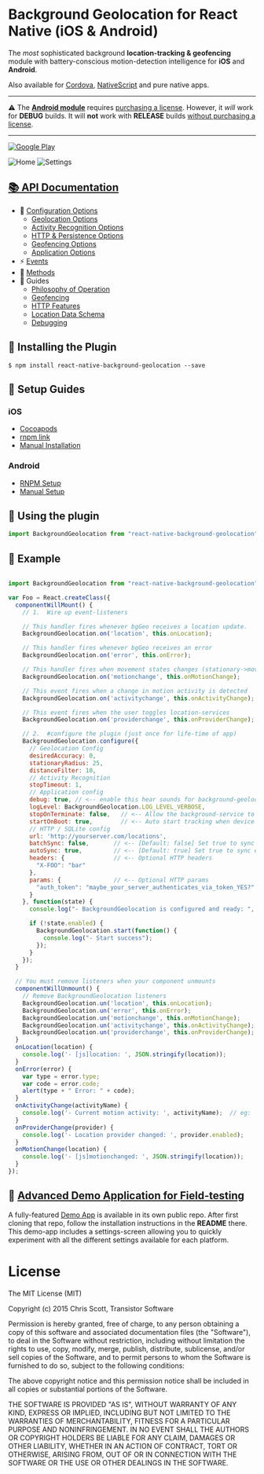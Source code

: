 Background Geolocation for React Native (iOS & Android)
============================================================================

The *most* sophisticated background **location-tracking & geofencing** module with battery-conscious motion-detection intelligence for **iOS** and **Android**.

Also available for [Cordova](https://github.com/transistorsoft/cordova-background-geolocation-lt), [NativeScript](https://github.com/transistorsoft/nativescript-background-geolocation-lt) and pure native apps.

----------------------------------------------------------------------------

:warning: The **[Android module](http://www.transistorsoft.com/shop/products/react-native-background-geolocation)** requires [purchasing a license](http://www.transistorsoft.com/shop/products/react-native-background-geolocation).  However, it *will* work for **DEBUG** builds.  It will **not** work with **RELEASE** builds [without purchasing a license](http://www.transistorsoft.com/shop/products/react-native-background-geolocation).

----------------------------------------------------------------------------

[![Google Play](https://dl.dropboxusercontent.com/u/2319755/cordova-background-geolocaiton/google-play-icon.png)](https://play.google.com/store/apps/details?id=com.transistorsoft.backgroundgeolocation.react)

![Home](https://www.dropbox.com/s/byaayezphkwn36h/home-framed-350.png?dl=1)
![Settings](https://www.dropbox.com/s/8lvnpp0gowitagq/settings-framed-350.png?dl=1)

## [:books: API Documentation](./docs/README.md)
- :wrench: [Configuration Options](./docs/README.md#wrench-configuration-options)
  + [Geolocation Options](./docs/README.md#wrench-geolocation-options)
  + [Activity Recognition Options](./docs/README.md#wrench-activity-recognition-options)
  + [HTTP & Persistence Options](./docs/README.md#wrench-http--persistence-options)
  + [Geofencing Options](./docs/README.md#wrench-geofencing-options)
  + [Application Options](./docs/README.md#wrench-application-options)
- :zap: [Events](./docs/README.md#zap-events)
- :small_blue_diamond: [Methods](./docs/README.md#large_blue_diamond-methods)
- :blue_book: Guides
  + [Philosophy of Operation](../../wiki/Philosophy-of-Operation)
  + [Geofencing](./docs/geofencing.md)
  + [HTTP Features](./docs/http.md)
  + [Location Data Schema](../../wiki/Location-Data-Schema)
  + [Debugging](../../wiki/Debugging)


## :large_blue_diamond: Installing the Plugin

```
$ npm install react-native-background-geolocation --save
```


## :large_blue_diamond: Setup Guides

### iOS
- [Cocoapods](docs/INSTALL-IOS-COCOAPODS.md)
- [rnpm link](docs/INSTALL-IOS-RNPM.md)
- [Manual Installation](docs/INSTALL-IOS.md)

### Android
* [RNPM Setup](docs/INSTALL-ANDROID-RNPM.md)
* [Manual Setup](docs/INSTALL-ANDROID.md)


## :large_blue_diamond: Using the plugin ##

```javascript
import BackgroundGeolocation from "react-native-background-geolocation";
```


## :large_blue_diamond: Example

```Javascript

import BackgroundGeolocation from "react-native-background-geolocation";

var Foo = React.createClass({
  componentWillMount() {
    // 1.  Wire up event-listeners

    // This handler fires whenever bgGeo receives a location update.
    BackgroundGeolocation.on('location', this.onLocation);

    // This handler fires whenever bgGeo receives an error
    BackgroundGeolocation.on('error', this.onError);

    // This handler fires when movement states changes (stationary->moving; moving->stationary)
    BackgroundGeolocation.on('motionchange', this.onMotionChange);

    // This event fires when a change in motion activity is detected
    BackgroundGeolocation.on('activitychange', this.onActivityChange);

    // This event fires when the user toggles location-services
    BackgroundGeolocation.on('providerchange', this.onProviderChange);

    // 2.  #configure the plugin (just once for life-time of app)
    BackgroundGeolocation.configure({
      // Geolocation Config
      desiredAccuracy: 0,
      stationaryRadius: 25,
      distanceFilter: 10,
      // Activity Recognition
      stopTimeout: 1,
      // Application config
      debug: true, // <-- enable this hear sounds for background-geolocation life-cycle.
      logLevel: BackgroundGeolocation.LOG_LEVEL_VERBOSE,
      stopOnTerminate: false,   // <-- Allow the background-service to continue tracking when user closes the app.
      startOnBoot: true,        // <-- Auto start tracking when device is powered-up.
      // HTTP / SQLite config
      url: 'http://yourserver.com/locations',
      batchSync: false,       // <-- [Default: false] Set true to sync locations to server in a single HTTP request.
      autoSync: true,         // <-- [Default: true] Set true to sync each location to server as it arrives.
      headers: {              // <-- Optional HTTP headers
        "X-FOO": "bar"
      },
      params: {               // <-- Optional HTTP params
        "auth_token": "maybe_your_server_authenticates_via_token_YES?"
      }
    }, function(state) {
      console.log("- BackgroundGeolocation is configured and ready: ", state.enabled);

      if (!state.enabled) {
        BackgroundGeolocation.start(function() {
          console.log("- Start success");
        });
      }
    });
  }

  // You must remove listeners when your component unmounts
  componentWillUnmount() {
    // Remove BackgroundGeolocation listeners
    BackgroundGeolocation.un('location', this.onLocation);
    BackgroundGeolocation.un('error', this.onError);
    BackgroundGeolocation.un('motionchange', this.onMotionChange);
    BackgroundGeolocation.un('activitychange', this.onActivityChange);
    BackgroundGeolocation.un('providerchange', this.onProviderChange);
  }
  onLocation(location) {
    console.log('- [js]location: ', JSON.stringify(location));
  }
  onError(error) {
    var type = error.type;
    var code = error.code;
    alert(type + " Error: " + code);
  }
  onActivityChange(activityName) {
    console.log('- Current motion activity: ', activityName);  // eg: 'on_foot', 'still', 'in_vehicle'
  }
  onProviderChange(provider) {
    console.log('- Location provider changed: ', provider.enabled);    
  }
  onMotionChange(location) {
    console.log('- [js]motionchanged: ', JSON.stringify(location));
  }
});

```

## :large_blue_diamond: [Advanced Demo Application for Field-testing](https://github.com/transistorsoft/rn-background-geolocation-demo)

A fully-featured [Demo App](https://github.com/transistorsoft/rn-background-geolocation-demo) is available in its own public repo.  After first cloning that repo, follow the installation instructions in the **README** there.  This demo-app includes a settings-screen allowing you to quickly experiment with all the different settings available for each platform.


# License

The MIT License (MIT)

Copyright (c) 2015 Chris Scott, Transistor Software

Permission is hereby granted, free of charge, to any person obtaining a copy
of this software and associated documentation files (the "Software"), to deal
in the Software without restriction, including without limitation the rights
to use, copy, modify, merge, publish, distribute, sublicense, and/or sell
copies of the Software, and to permit persons to whom the Software is
furnished to do so, subject to the following conditions:

The above copyright notice and this permission notice shall be included in all
copies or substantial portions of the Software.

THE SOFTWARE IS PROVIDED "AS IS", WITHOUT WARRANTY OF ANY KIND, EXPRESS OR
IMPLIED, INCLUDING BUT NOT LIMITED TO THE WARRANTIES OF MERCHANTABILITY,
FITNESS FOR A PARTICULAR PURPOSE AND NONINFRINGEMENT. IN NO EVENT SHALL THE
AUTHORS OR COPYRIGHT HOLDERS BE LIABLE FOR ANY CLAIM, DAMAGES OR OTHER
LIABILITY, WHETHER IN AN ACTION OF CONTRACT, TORT OR OTHERWISE, ARISING FROM,
OUT OF OR IN CONNECTION WITH THE SOFTWARE OR THE USE OR OTHER DEALINGS IN THE
SOFTWARE.


